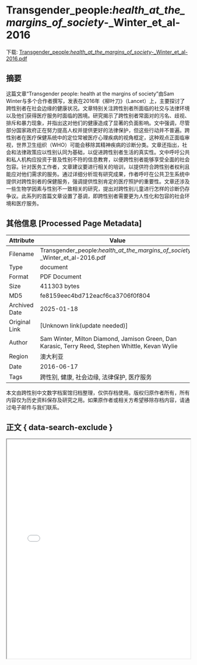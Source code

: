 # Transgender_people:_health_at_the_margins_of_society_-_Winter_et_al-2016

<!-- tcd_download_link -->
下载: [Transgender_people:_health_at_the_margins_of_society_-_Winter_et_al-2016.pdf](Transgender_people:_health_at_the_margins_of_society_-_Winter_et_al-2016.pdf)
<!-- tcd_download_link_end -->

## 摘要

<!-- tcd_abstract -->
这篇文章“Transgender people: health at the margins of society”由Sam Winter与多个合作者撰写，发表在2016年《柳叶刀》（Lancet）上，主要探讨了跨性别者在社会边缘的健康状况。文章特别关注跨性别者所面临的社交与法律环境以及他们获得医疗服务时面临的困境。研究揭示了跨性别者常面对的污名、歧视、排斥和暴力现象，并指出这对他们的健康造成了显著的负面影响。文中强调，尽管部分国家政府正在努力提高人权并提供更好的法律保护，但这些行动并不普遍。跨性别者在医疗保健系统中的定位常被医疗心理疾病的视角框定，这种观点正面临审视，世界卫生组织（WHO）可能会移除其精神疾病的诊断分类。文章还指出，社会和法律政策应以性别认同为基础，以促进跨性别者生活的真实性。文中呼吁公共和私人机构应投资于普及性别不符的信息教育，以便跨性别者能够享受全面的社会包容。针对医务工作者，文章建议要进行相关的培训，以提供符合跨性别者权利且能应对他们需求的服务。通过详细分析现有研究成果，作者呼吁在公共卫生系统中提供对跨性别者的保健服务，强调提供性别肯定的医疗照护的重要性。文章还涉及一些生物学因素与性别不一致相关的研究，提出对跨性别儿童进行怎样的诊断仍存争议。此系列的首篇文章设置了基调，即跨性别者需要更为人性化和包容的社会环境和医疗服务。

<!-- tcd_abstract_end -->

## 其他信息 [Processed Page Metadata]

| Attribute       | Value                                  |
|-----------------|----------------------------------------|
| Filename        | Transgender_people:_health_at_the_margins_of_society_-_Winter_et_al-2016.pdf                             |
| Type            | document                                 |
| Format          | PDF Document                               |
| Size            | 411303 bytes                           |
| MD5             | fe8159eec4bd712eacf6ca3706f0f804                                  |
| Archived Date   | 2025-01-18                             |
| Original Link   | [Unknown link(update needed)]                         |
| Author          | Sam Winter, Milton Diamond, Jamison Green, Dan Karasic, Terry Reed, Stephen Whittle, Kevan Wylie                               |
| Region          | 澳大利亚                               |
| Date            | 2016-06-17                                 |
| Tags            | 跨性别, 健康, 社会边缘, 法律保护, 医疗服务                                 |

本文由跨性别中文数字档案馆归档整理，仅供存档使用。版权归原作者所有，所有内容仅为历史资料保存及研究之用。如果原作者或相关方希望移除存档内容，请通过电子邮件与我们联系。

## 正文 { data-search-exclude }

<!-- tcd_main_text -->
<iframe src="../Transgender_people:_health_at_the_margins_of_society_-_Winter_et_al-2016.pdf" width="100%" height="600px">
    <p>无法显示PDF，请下载查看。</p>
</iframe>
<!-- tcd_main_text_end -->

